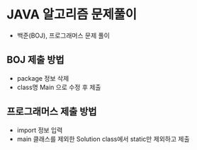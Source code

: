 # JAVA 알고리즘 문제풀이

- 백준(BOJ), 프로그래머스 문제 풀이

## BOJ 제출 방법

- package 정보 삭제
- class명 Main 으로 수정 후 제출

## 프로그래머스 제출 방법

- import 정보 입력
- main 클래스를 제외한 Solution class에서 static만 제외하고 제출